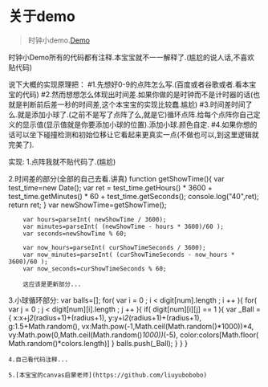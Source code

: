 # 关于demo
>时钟小demo.[Demo](http://himmas.github.io/Himmas_demo/canvas/particle-clock/)

时钟小Demo所有的代码都有注释.本宝宝就不一一解释了.(尴尬的说人话,不喜欢贴代码)

说下大概的实现原理把：
    #1.先想好0-9的点阵怎么写.(百度或者谷歌或者.看本宝宝的代码)
    #2.然而想想怎么体现出时间差.如果你做的是时钟而不是计时器的话(也就是判断前后差一秒的时间差,这个本宝宝的实现比较蠢.尴尬)
    #3.时间差时间了么.就是添加小球了.(之前不是写了点阵了么,就是它)循环点阵.给每个点阵你自己定义的显示值(显示值就是你要添加小球的位置).添加小球.颜色自定.
    #4.如果你想的话可以坐下碰撞检测和初始位移让它看起来更真实一点(不做也可以,到这里逻辑就完美了).
    
实现:
  1.点阵我就不贴代码了.(尴尬)
  
  2.时间差的部分(全部的自己去看.讲真)
      function getShowTime(){
      	var test_time=new Date();
      	var ret = test_time.getHours() * 3600 + test_time.getMinutes() * 60 + test_time.getSeconds();
      	console.log("40",ret);
      	return ret;
      }
      var newShowTime=getShowTime();
	
    	var hours=parseInt( newShowTime / 3600);
    	var minutes=parseInt( (newShowTime - hours * 3600)/60 );
    	var seconds=newShowTime % 60;
    	
    	var now_hours=parseInt( curShowTimeSeconds / 3600);
    	var now_minutes=parseInt( (curShowTimeSeconds - now_hours * 3600)/60 );
    	var now_seconds=curShowTimeSeconds % 60;
    	
    	这应该是更新部分...
    	
  3.小球循环部分:
      var balls=[];
      for( var i = 0  ; i < digit[num].length ; i ++ ){
  	    for( var j = 0  ; j < digit[num][i].length ; j ++ ){
  	        if( digit[num][i][j] == 1 ){
  	            var _Ball = {
  	            	x:x+j*2*(radius+1)+(radius+1),
                      y:y+i*2*(radius+1)+(radius+1),
  	            	g:1.5+Math.random(),
  	          		vx:Math.pow(-1,Math.ceil(Math.random()*1000))*4,
  	          		vy:Math.pow(0,Math.ceil(Math.random()*1000))*(-5),
  	          		color:colors[Math.floor( Math.random()*colors.length)]
  	            }
  	            balls.push(_Ball);
  	        }
  	    }
  	}
  	
  	4.自己看代码注释...
  	
  	5.[本宝宝的canvas启蒙老师](https://github.com/liuyubobobo)
